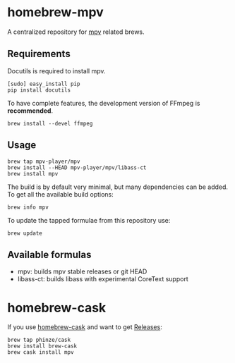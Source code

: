 homebrew-mpv
============

A centralized repository for [mpv](https://github.com/mpv-player/mpv) related brews.

Requirements
------------

Docutils is required to install mpv.

    [sudo] easy_install pip
    pip install docutils

To have complete features, the development version of FFmpeg is **recommended**.

    brew install --devel ffmpeg

Usage
-----

    brew tap mpv-player/mpv
    brew install --HEAD mpv-player/mpv/libass-ct
    brew install mpv

The build is by default very minimal, but many dependencies can be added.
To get all the available build options:

    brew info mpv

To update the tapped formulae from this repository use:

    brew update

Available formulas
------------------

 *  mpv: builds mpv stable releases or git HEAD
 *  libass-ct: builds libass with experimental CoreText support

homebrew-cask
=============

If you use [homebrew-cask](https://github.com/phinze/homebrew-cask) and want to get [Releases](https://github.com/mpv-player/mpv/releases):

    brew tap phinze/cask
    brew install brew-cask
    brew cask install mpv
